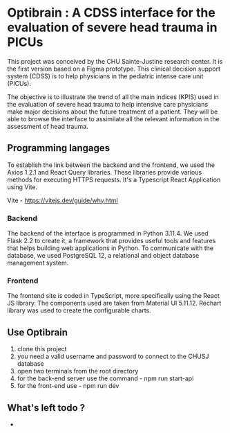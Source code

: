 # Optibrain : A CDSS interface for the evaluation of severe head trauma in PICUs

This project was conceived by the CHU Sainte-Justine research center. It is the first version based on a Figma prototype. This clinical decision support system (CDSS) is to help physicians in the pediatric intense care unit (PICUs).

The objective is to illustrate the trend of all the main indices (KPIS) used in the evaluation of severe head trauma to help intensive care physicians make major decisions about the future treatment of a patient. They will be able to browse the interface to assimilate all the relevant information in the assessment of head trauma.

## Programming langages

To establish the link between the backend and the frontend, we used the Axios 1.2.1 and React Query libraries. These libraries provide various methods for executing HTTPS requests. It's a Typescript React Application using Vite.

Vite - https://vitejs.dev/guide/why.html

### Backend

The backend of the interface is programmed in Python 3.11.4. We used Flask 2.2 to create it, a framework that provides useful tools and features that helps building web applications in Python. To communicate with the database, we used PostgreSQL 12, a relational and object database management system.

### Frontend

The frontend site is coded in TypeScript, more specifically using the React JS library. The components used are taken from Material UI 5.11.12. Rechart library was used to create the configurable charts.


## Use Optibrain

1. clone this project
2. you need a valid username and password to connect to the CHUSJ database
3. open two terminals from the root directory
4. for the back-end server use the command - npm run start-api
5. for the front-end use - npm run dev

## What's left todo ?

* 




